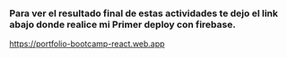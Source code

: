  <h3>Para ver el resultado final de estas actividades te dejo el link abajo donde realice mi Primer deploy con firebase.</h3>

https://portfolio-bootcamp-react.web.app 
